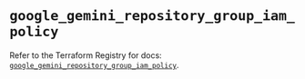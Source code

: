 # `google_gemini_repository_group_iam_policy`

Refer to the Terraform Registry for docs: [`google_gemini_repository_group_iam_policy`](https://registry.terraform.io/providers/hashicorp/google/6.19.0/docs/resources/gemini_repository_group_iam_policy).
